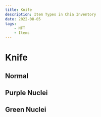 ```yaml
---
title: Knife
description: Item Types in Chia Inventory
date: 2022-08-05
tags:
    - NFT
    - Items
---
```


# Knife
## Normal

## Purple Nuclei

## Green Nuclei


